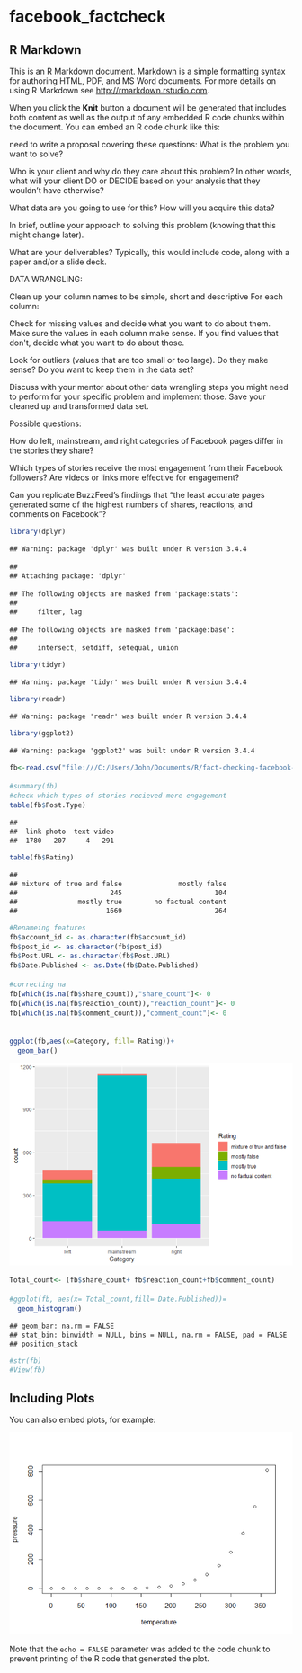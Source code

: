 facebook\_factcheck
================

R Markdown
----------

This is an R Markdown document. Markdown is a simple formatting syntax for authoring HTML, PDF, and MS Word documents. For more details on using R Markdown see <http://rmarkdown.rstudio.com>.

When you click the **Knit** button a document will be generated that includes both content as well as the output of any embedded R code chunks within the document. You can embed an R code chunk like this:

need to write a proposal covering these questions: What is the problem you want to solve?

Who is your client and why do they care about this problem? In other words, what will your client DO or DECIDE based on your analysis that they wouldn’t have otherwise?

What data are you going to use for this? How will you acquire this data?

In brief, outline your approach to solving this problem (knowing that this might change later).

What are your deliverables? Typically, this would include code, along with a paper and/or a slide deck.

DATA WRANGLING:

Clean up your column names to be simple, short and descriptive For each column:

Check for missing values and decide what you want to do about them. Make sure the values in each column make sense. If you find values that don't, decide what you want to do about those.

Look for outliers (values that are too small or too large). Do they make sense? Do you want to keep them in the data set?

Discuss with your mentor about other data wrangling steps you might need to perform for your specific problem and implement those. Save your cleaned up and transformed data set.

Possible questions:

How do left, mainstream, and right categories of Facebook pages differ in the stories they share?

Which types of stories receive the most engagement from their Facebook followers? Are videos or links more effective for engagement?

Can you replicate BuzzFeed’s findings that “the least accurate pages generated some of the highest numbers of shares, reactions, and comments on Facebook”?

``` r
library(dplyr)
```

    ## Warning: package 'dplyr' was built under R version 3.4.4

    ## 
    ## Attaching package: 'dplyr'

    ## The following objects are masked from 'package:stats':
    ## 
    ##     filter, lag

    ## The following objects are masked from 'package:base':
    ## 
    ##     intersect, setdiff, setequal, union

``` r
library(tidyr)
```

    ## Warning: package 'tidyr' was built under R version 3.4.4

``` r
library(readr)
```

    ## Warning: package 'readr' was built under R version 3.4.4

``` r
library(ggplot2)
```

    ## Warning: package 'ggplot2' was built under R version 3.4.4

``` r
fb<-read.csv("file:///C:/Users/John/Documents/R/fact-checking-facebook-politics-pages/facebook-fact-check.csv")

#summary(fb)
#check which types of stories recieved more engagement
table(fb$Post.Type)
```

    ## 
    ##  link photo  text video 
    ##  1780   207     4   291

``` r
table(fb$Rating)
```

    ## 
    ## mixture of true and false              mostly false 
    ##                       245                       104 
    ##               mostly true        no factual content 
    ##                      1669                       264

``` r
#Renameing features
fb$account_id <- as.character(fb$account_id)
fb$post_id <- as.character(fb$post_id)
fb$Post.URL <- as.character(fb$Post.URL)
fb$Date.Published <- as.Date(fb$Date.Published)

#correcting na
fb[which(is.na(fb$share_count)),"share_count"]<- 0
fb[which(is.na(fb$reaction_count)),"reaction_count"]<- 0
fb[which(is.na(fb$comment_count)),"comment_count"]<- 0


ggplot(fb,aes(x=Category, fill= Rating))+
  geom_bar()
```

![](facebook_factcheck_files/figure-markdown_github/unnamed-chunk-1-1.png)

``` r
Total_count<- (fb$share_count+ fb$reaction_count+fb$comment_count)

#ggplot(fb, aes(x= Total_count,fill= Date.Published))=
  geom_histogram()
```

    ## geom_bar: na.rm = FALSE
    ## stat_bin: binwidth = NULL, bins = NULL, na.rm = FALSE, pad = FALSE
    ## position_stack

``` r
#str(fb)
#View(fb)
```

Including Plots
---------------

You can also embed plots, for example:

![](facebook_factcheck_files/figure-markdown_github/pressure-1.png)

Note that the `echo = FALSE` parameter was added to the code chunk to prevent printing of the R code that generated the plot.
